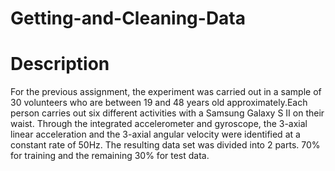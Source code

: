 # Getting-and-Cleaning-Data

# Description

For the previous assignment, the experiment was carried out in a sample of 30 volunteers who are between 19 and 48 years old approximately.Each person carries out six different activities with a Samsung Galaxy S II on their waist. Through the integrated accelerometer and gyroscope, the 3-axial linear acceleration and the 3-axial angular velocity were identified at a constant rate of 50Hz. The resulting data set was divided into 2 parts. 70% for training and the remaining 30% for test data.
